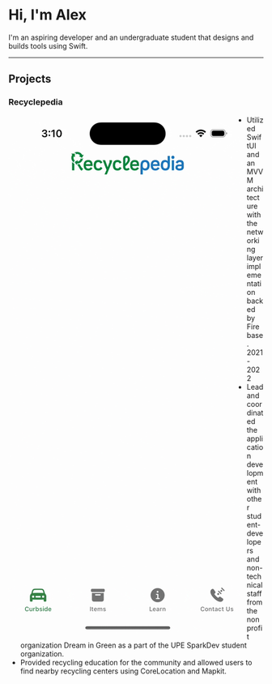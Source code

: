 # Hi, I'm Alex

I'm an aspiring developer and an undergraduate student that designs and builds tools using Swift.

---

## Projects

### Recyclepedia

<img align="left" height=50% src="recyclepedia/1.gif">

* Utilized SwiftUl and an MVVM architecture with the networking layer implementation backed by Firebase.
2021 - 2022
* Lead and coordinated the application development with other student-developers and non-technical staff from the nonprofit organization Dream in Green as a part of the UPE SparkDev student organization.
* Provided recycling education for the community and allowed users to find nearby recycling centers using CoreLocation and Mapkit.
